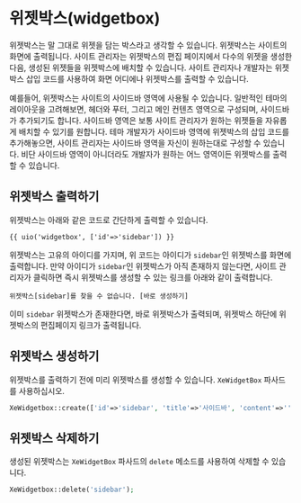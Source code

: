 # 위젯박스\(widgetbox\)

위젯박스는 말 그대로 위젯을 담는 박스라고 생각할 수 있습니다. 위젯박스는 사이트의 화면에 출력됩니다. 사이트 관리자는 위젯박스의 편집 페이지에서 다수의 위젯을 생성한 다음, 생성된 위젯들을 위젯박스에 배치할 수 있습니다. 사이트 관리자나 개발자는 위젯박스 삽입 코드를 사용하여 화면 어디에나 위젯박스를 출력할 수 있습니다.

예를들어, 위젯박스는 사이트의 사이드바 영역에 사용될 수 있습니다. 일반적인 테마의 레이아웃을 고려해보면, 헤더와 푸터, 그리고 메인 컨텐츠 영역으로 구성되며, 사이드바가 추가되기도 합니다. 사이드바 영역은 보통 사이트 관리자가 원하는 위젯들을 자유롭게 배치할 수 있기를 원합니다. 테마 개발자가 사이드바 영역에 위젯박스의 삽입 코드를 추가해놓으면, 사이트 관리자는 사이드바 영역을 자신이 원하는대로 구성할 수 있습니다. 비단 사이드바 영역이 아니더라도 개발자가 원하는 어느 영역이든 위젯박스를 출력할 수 있습니다.

## 위젯박스 출력하기

위젯박스는 아래와 같은 코드로 간단하게 출력할 수 있습니다.

```text
{{ uio('widgetbox', ['id'=>'sidebar']) }}
```

위젯박스는 고유의 아이디를 가지며, 위 코드는 아이디가 `sidebar`인 위젯박스를 화면에 출력합니다. 만약 아이디가 `sidebar`인 위젯박스가 아직 존재하지 않는다면, 사이트 관리자가 클릭하면 즉시 위젯박스를 생성할 수 있는 링크를 아래와 같이 출력합니다.

```text
위젯박스[sidebar]를 찾을 수 없습니다. [바로 생성하기]
```

이미 `sidebar` 위젯박스가 존재한다면, 바로 위젯박스가 출력되며, 위젯박스 하단에 위젯박스의 편집페이지 링크가 출력됩니다.

## 위젯박스 생성하기

위젯박스를 출력하기 전에 미리 위젯박스를 생성할 수 있습니다. `XeWidgetBox` 파사드를 사용하십시오.

```php
XeWidgetbox::create(['id'=>'sidebar', 'title'=>'사이드바', 'content'=>'');
```

## 위젯박스 삭제하기

생성된 위젯박스는 `XeWidgetBox` 파사드의 `delete` 메소드를 사용하여 삭제할 수 있습니다.

```php
XeWidgetbox::delete('sidebar');
```

